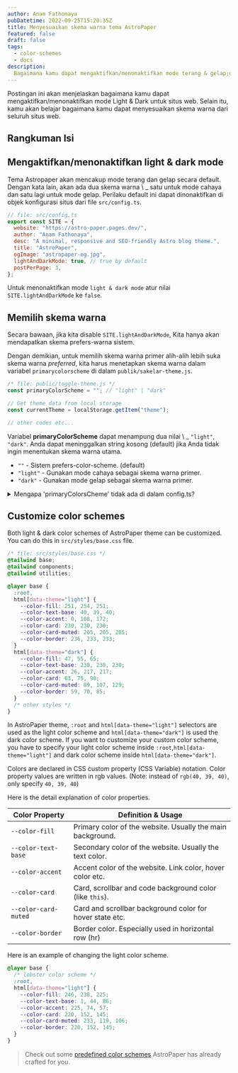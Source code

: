 ```yaml
---
author: Anam Fathonaya
pubDatetime: 2022-09-25T15:20:35Z
title: Menyesuaikan skema warna tema AstroPaper
featured: false
draft: false
tags:
  - color-schemes
  - docs
description:
  Bagaimana kamu dapat mengaktifkan/menonaktifkan mode terang & gelap;dan menyesuaikan skema warna dari tema astropaper.
---
```


Postingan ini akan menjelaskan bagaimana kamu dapat mengaktifkan/menonaktifkan mode Light & Dark untuk situs web. Selain itu, kamu akan belajar bagaimana kamu dapat menyesuaikan skema warna dari seluruh situs web.

## Rangkuman Isi

## Mengaktifkan/menonaktifkan light & dark mode

Tema Astropaper akan mencakup mode terang dan gelap secara default. Dengan kata lain, akan ada dua skema warna \ _ satu untuk mode cahaya dan satu lagi untuk mode gelap. Perilaku default ini dapat dinonaktifkan di objek konfigurasi situs dari file `src/config.ts`.

```js
// file: src/config.ts
export const SITE = {
  website: "https://astro-paper.pages.dev/",
  author: "Anam Fathonaya",
  desc: "A minimal, responsive and SEO-friendly Astro blog theme.",
  title: "AstroPaper",
  ogImage: "astropaper-og.jpg",
  lightAndDarkMode: true, // true by default
  postPerPage: 3,
};
```

Untuk menonaktifkan mode `light & dark mode` atur nilai `SITE.lightAndDarkMode` ke `false`.

## Memilih skema warna

Secara bawaan, jika kita disable `SITE.lightAndDarkMode`, Kita hanya akan mendapatkan skema prefers-warna sistem.

Dengan demikian, untuk memilih skema warna primer alih-alih lebih suka skema warna _preferred_, kita harus menetapkan skema warna dalam variabel `primarycolorscheme` di dalam `publik/sakelar-theme.js`.

```js
/* file: public/toggle-theme.js */
const primaryColorScheme = ""; // "light" | "dark"

// Get theme data from local storage
const currentTheme = localStorage.getItem("theme");

// other codes etc...
```

Variabel **primaryColorScheme** dapat menampung dua nilai \ _ `"light"`, `"dark"`. Anda dapat meninggalkan string kosong (default) jika Anda tidak ingin menentukan skema warna utama.

- `""` - Sistem prefers-color-scheme. (default)
- `"light"` - Gunakan mode cahaya sebagai skema warna primer.
- `"dark"` - Gunakan mode gelap sebagai skema warna primer.

<details><summary>Mengapa 'primaryColorsCheme' tidak ada di dalam config.ts?</summary>

> Untuk menghindari warna flickering berkedip-kedip pada halaman ulang halaman, kita harus menempatkan kode javascript sakelar sakelar sedini mungkin ketika halaman dimuat.Ini memecahkan masalah berkedip-kedip, tetapi sebagai trade-off, kami tidak dapat menggunakan impor ESM lagi.

[Click here](https://docs.astro.build/en/reference/directives-reference/#isinline) to know more about Astro's `is:inline` script.

</details>

## Customize color schemes

Both light & dark color schemes of AstroPaper theme can be customized. You can do this in `src/styles/base.css` file.

```css
/* file: src/styles/base.css */
@tailwind base;
@tailwind components;
@tailwind utilities;

@layer base {
  :root,
  html[data-theme="light"] {
    --color-fill: 251, 254, 251;
    --color-text-base: 40, 39, 40;
    --color-accent: 0, 108, 172;
    --color-card: 230, 230, 230;
    --color-card-muted: 205, 205, 205;
    --color-border: 236, 233, 233;
  }
  html[data-theme="dark"] {
    --color-fill: 47, 55, 65;
    --color-text-base: 230, 230, 230;
    --color-accent: 26, 217, 217;
    --color-card: 63, 75, 90;
    --color-card-muted: 89, 107, 129;
    --color-border: 59, 70, 85;
  }
  /* other styles */
}
```

In AstroPaper theme, `:root` and `html[data-theme="light"]` selectors are used as the light color scheme and `html[data-theme="dark"]` is used the dark color scheme. If you want to customize your custom color scheme, you have to specify your light color scheme inside `:root`,`html[data-theme="light"]` and dark color scheme inside `html[data-theme="dark"]`.

Colors are declared in CSS custom property (CSS Variable) notation. Color property values are written in rgb values. (Note: instead of `rgb(40, 39, 40)`, only specify `40, 39, 40`)

Here is the detail explanation of color properties.

| Color Property       | Definition & Usage                                         |
| -------------------- | ---------------------------------------------------------- |
| `--color-fill`       | Primary color of the website. Usually the main background. |
| `--color-text-base`  | Secondary color of the website. Usually the text color.    |
| `--color-accent`     | Accent color of the website. Link color, hover color etc.  |
| `--color-card`       | Card, scrollbar and code background color (like `this`).   |
| `--color-card-muted` | Card and scrollbar background color for hover state etc.   |
| `--color-border`     | Border color. Especially used in horizontal row (hr)       |

Here is an example of changing the light color scheme.

```css
@layer base {
  /* lobster color scheme */
  :root,
  html[data-theme="light"] {
    --color-fill: 246, 238, 225;
    --color-text-base: 1, 44, 86;
    --color-accent: 225, 74, 57;
    --color-card: 220, 152, 145;
    --color-card-muted: 233, 119, 106;
    --color-border: 220, 152, 145;
  }
}
```

> Check out some [predefined color schemes](https://astro-paper.pages.dev/posts/predefined-color-schemes/) AstroPaper has already crafted for you.
